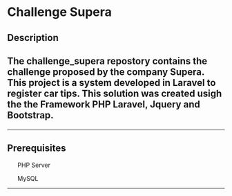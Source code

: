 <h1>Challenge Supera</h1>

<h2>Description<h2>
<p>
    The challenge_supera repostory contains the challenge proposed by the company Supera.
    This project is a system developed in Laravel to register car tips.
    This solution was created usigh the the Framework PHP Laravel, Jquery and Bootstrap.
</p>
<hr>
<h2>Prerequisites</h2>
    <ul>
        PHP Server
    </ul>
    <ul>
        MySQL
    </ul>
 <hr>

    
     
    

    
